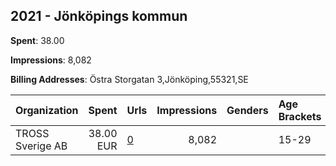 ## 2021 - Jönköpings kommun 
**Spent**: 38.00

**Impressions**: 8,082

**Billing Addresses**: Östra Storgatan 3,Jönköping,55321,SE

|Organization|Spent|Urls|Impressions|Genders|Age Brackets|Country Codes|
|:---|---:|:---|---:|:---|:---|:---|
|TROSS Sverige AB|38.00 EUR|[0](https://www.snap.com/political-ads/asset/4a53256a233164269063eb25895c8672e83e5e3e80be46b1d8f60e9dd1b8e64d?mediaType=mp4)|8,082||15-29|sweden|
